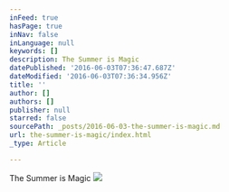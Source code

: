 ```yaml
---
inFeed: true
hasPage: true
inNav: false
inLanguage: null
keywords: []
description: The Summer is Magic
datePublished: '2016-06-03T07:36:47.687Z'
dateModified: '2016-06-03T07:36:34.956Z'
title: ''
author: []
authors: []
publisher: null
starred: false
sourcePath: _posts/2016-06-03-the-summer-is-magic.md
url: the-summer-is-magic/index.html
_type: Article

---
```

The Summer is Magic
![](https://the-grid-user-content.s3-us-west-2.amazonaws.com/65b73d4a-e8ab-486a-a53b-acfae534f5b7.jpg)